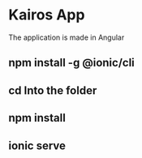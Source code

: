 # Kairos App

The application is made in Angular 

## npm install -g @ionic/cli

## cd Into the folder

## npm install

## ionic serve
